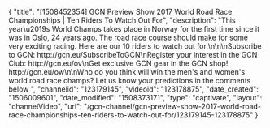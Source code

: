 {
    "title": "[1508452354] GCN Preview Show 2017 World Road Race Championships | Ten Riders To Watch Out For",
    "description": "This year\u2019s World Champs takes place in Norway for the first time since it was in Oslo, 24 years ago.  The road race course should make for some very exciting racing. Here are our 10 riders to watch out for.\n\n\nSubscribe to GCN: http:\/\/gcn.eu\/SubscribeToGCN\nRegister your interest in the GCN Club: http:\/\/gcn.eu\/ov\nGet exclusive GCN gear in the GCN shop! http:\/\/gcn.eu\/ow\n\nWho do you think will win the men's and women's world road race champs? Let us know your predictions in the comments below ",
    "channelid": "123179145",
    "videoid": "123178875",
    "date_created": "1506009601",
    "date_modified": "1508373171",
    "type": "captivate",
    "layout": "channelVideo",
    "url": "\/gcn-channel\/gcn-preview-show-2017-world-road-race-championships-ten-riders-to-watch-out-for\/123179145-123178875"
}